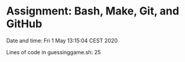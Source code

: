# Assignment: Bash, Make, Git, and GitHub

Date and time: 
Fri  1 May 13:15:04 CEST 2020

Lines of code in guessinggame.sh: 
25

